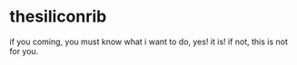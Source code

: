 thesiliconrib
=============

if you coming, you must know what i want to do, yes! it is! if not, this is not for you.
